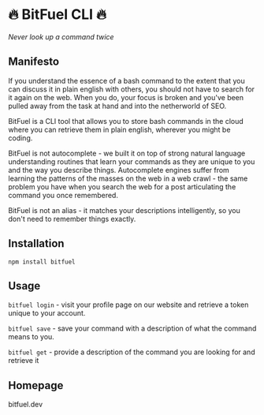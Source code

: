 # :fire: BitFuel CLI :fire:

_Never look up a command twice_

## Manifesto

If you understand the essence of a bash command to the extent that you can discuss it in plain english with others, you should not have to search for it again on the web. When you do, your focus is broken and you've been pulled away from the task at hand and into the netherworld of SEO.

BitFuel is a CLI tool that allows you to store bash commands in the cloud where you can retrieve them in plain english, wherever you might be coding.

BitFuel is not autocomplete - we built it on top of strong natural language understanding routines that learn your commands as they are unique to you and the way you describe things. Autocomplete engines suffer from learning the patterns of the masses on the web in a web crawl - the same problem you have when you search the web for a post articulating the command you once remembered.

BitFuel is not an alias - it matches your descriptions intelligently, so you don't need to remember things exactly.

## Installation

```
npm install bitfuel
```

## Usage

`bitfuel login` - visit your profile page on our website and retrieve a token unique to your account.

`bitfuel save` - save your command with a description of what the command means to you.

`bitfuel get` - provide a description of the command you are looking for and retrieve it

## Homepage

bitfuel.dev
